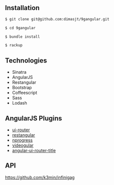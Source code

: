 ## Installation

```bash
$ git clone git@github.com:dimasjt/9gangular.git

$ cd 9gangular

$ bundle install

$ rackup

```

## Technologies

- Sinatra
- AngularJS
- Restangular
- Bootstrap
- Coffeescript
- Sass
- Lodash

## AngularJS Plugins

- [ui-router](https://github.com/angular-ui/ui-router)
- [restangular](https://github.com/mgonto/restangular)
- [nprogress](https://github.com/rstacruz/nprogress)
- [videogular](http://www.videogular.com/)
- [angular-ui-router-title](https://github.com/nonplus/angular-ui-router-title)


## API

https://github.com/k3min/infinigag

